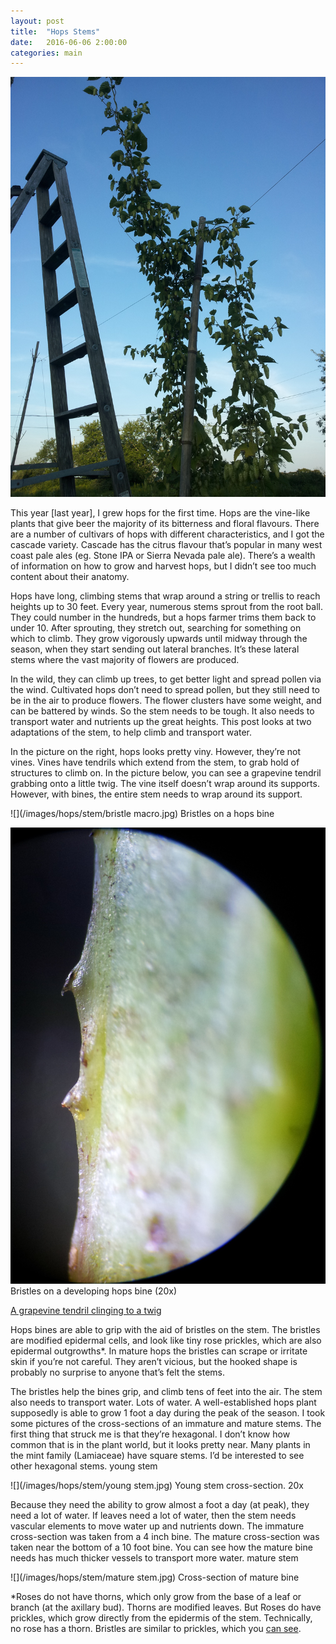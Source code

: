 ```yaml
---
layout: post
title:  "Hops Stems"
date:   2016-06-06 2:00:00
categories: main
---
```


![](/images/hops/20140825_184453.jpg)

This year [last year], I grew hops for the first time. Hops are the vine-like plants that give beer the majority of its bitterness and floral flavours. There are a number of cultivars of hops with different characteristics, and I got the cascade variety. Cascade has the citrus flavour that’s popular in many west coast pale ales (eg. Stone IPA or Sierra Nevada pale ale).  There’s a wealth of information on how to grow and harvest hops, but I didn’t see too much content about their anatomy.

Hops have long, climbing stems that wrap around a string or trellis to reach heights up to 30 feet. Every year, numerous stems sprout from the root ball. They could number in the hundreds, but a hops farmer trims them back to under 10. After sprouting, they stretch out, searching for something on which to climb. They grow vigorously upwards until midway through the season, when they start sending out lateral branches. It’s these lateral stems where the vast majority of flowers are produced.

In the wild, they can climb up trees, to get better light and spread pollen via the wind. Cultivated hops don’t need to spread pollen, but they still need to be in the air to produce flowers. The flower clusters have some weight, and can be battered by winds. So the stem needs to be tough. It also needs to transport water and nutrients up the great heights.  This post looks at two adaptations of the stem, to help climb and transport water.

In the picture on the right, hops looks pretty viny. However, they’re not vines. Vines have tendrils which extend from the stem, to grab hold of structures to climb on. In the picture below, you can see a grapevine tendril grabbing onto a little twig.  The vine itself doesn’t wrap around its supports. However, with bines, the entire stem needs to wrap around its support. 

![](/images/hops/stem/bristle macro.jpg)
Bristles on a hops bine

![](/images/hops/stem/bristle.jpg)
Bristles on a developing hops bine (20x)

[A grapevine tendril clinging to a twig](/images/hops/stem/tendril.jpg)

Hops bines are able to grip with the aid of bristles on the stem. The bristles are modified epidermal cells, and look like tiny rose prickles, which are also epidermal outgrowths*. In mature hops the bristles can scrape or irritate skin if you’re not careful. They aren’t vicious, but the hooked shape is probably no surprise to anyone that’s felt the stems.

The bristles help the bines grip, and climb tens of feet into the air. The stem also needs to transport water. Lots of water. A well-established hops plant supposedly is able to grow 1 foot a day during the peak of the season. I took some pictures of the cross-sections of an immature and mature stems. The first thing that struck me is that they’re hexagonal. I don’t know how common that is in the plant world, but it looks pretty near. Many plants in the mint family (Lamiaceae) have square stems. I’d be interested to see other hexagonal stems.
young stem

![](/images/hops/stem/young stem.jpg)
Young stem cross-section. 20x

Because they need the ability to grow almost a foot a day (at peak), they need a lot of water. If leaves need a lot of water, then the stem needs vascular elements to move water up and nutrients down. The immature cross-section was taken from a 4 inch bine. The mature cross-section was taken near the bottom of a 10 foot bine.  You can see how the mature bine needs has much thicker vessels to transport more water.
mature stem

![](/images/hops/stem/mature stem.jpg)
Cross-section of mature bine

*Roses do not have thorns, which only grow from the base of a leaf or branch (at the axillary bud). Thorns are modified leaves. But Roses do have prickles, which grow directly from the epidermis of the stem. Technically, no rose has a thorn. Bristles are similar to prickles, which you [can see](/images/hops/stem/prickle.jpg).
